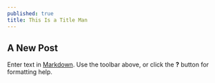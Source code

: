 ```yaml
---
published: true
title: This Is a Title Man
---
```


## A New Post

Enter text in [Markdown](http://daringfireball.net/projects/markdown/). Use the toolbar above, or click the **?** button for formatting help.
